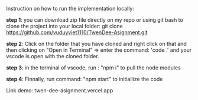 Instruction on how to run the implementation locally:

**step 1**: you can download zip file directly on my repo or using git bash to clone the project into your local folder: git clone https://github.com/vuduyviet1110/TwenDee-Asignment.git

**step 2**: Click on the folder that you have cloned and right click on that and then clicking on "Open in Terminal" => enter the command: 'code .' and your vscode is open with the cloned folder.

**step 3**: in the terminal of vscode, run : "npm i" to pull the node modules

**step 4**: Finnally, run command: "npm start" to initiallize the code

Link demo: twen-dee-asignment.vercel.app
